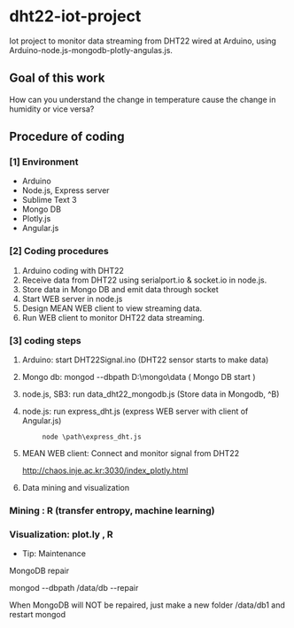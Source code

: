 # dht22-iot-project

Iot project to monitor data streaming from DHT22 wired at Arduino,
using Arduino-node.js-mongodb-plotly-angulas.js.

## Goal of this work

How can you understand the change in temperature cause the change  in humidity or vice versa?

## Procedure of coding

### [1] Environment

 - Arduino
 - Node.js, Express server
 - Sublime Text 3
 - Mongo DB
 - Plotly.js
 - Angular.js

### [2] Coding procedures

1. Arduino coding with DHT22
2. Receive data from DHT22 using serialport.io & socket.io in node.js.
3. Store data in Mongo DB and emit data through socket
4. Start WEB server in node.js
5. Design MEAN WEB client to view streaming data.
6. Run WEB client to monitor DHT22 data streaming.

### [3] coding steps

1. Arduino: start DHT22Signal.ino (DHT22 sensor starts to make data)
2. Mongo db: mongod --dbpath D:\mongo\data  ( Mongo DB start )
3. node.js, SB3:   run data_dht22_mongodb.js   (Store data in Mongodb, ^B)
4. node.js: run express_dht.js (express WEB  server with client of Angular.js)

            node \path\express_dht.js
                         
5. MEAN WEB client: Connect and monitor signal from DHT22

   http://chaos.inje.ac.kr:3030/index_plotly.html
6. Data mining and visualization

### Mining : R (transfer entropy, machine learning)

### Visualization: plot.ly , R 

* Tip: Maintenance

MongoDB repair

mongod --dbpath /data/db --repair

When MongoDB will NOT be repaired, just make a new folder /data/db1 and restart mongod
